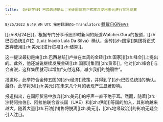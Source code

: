 ```yaml
---
title: 【秘翻在线】巴西总统确认：金砖国家将正式放弃使用美元进行贸易结算
---
```

`8/25/2023 6:49 AM UTC 秘密翻譯組G-Translators` [轉載自GNews](https://gnews.org/articles/1596226)

[[zh:8月24日]]，根据专门分享币圈即时新闻的频道Watcher.Guru的报道，[[zh:巴西总统]]卢拉（Luiz Inacio Lula Da Silva）确认，金砖[[zh:国家]]集团将正式放弃使用[[zh:美元]]进行贸易[[zh:结算]]。

这一提议最初是由[[zh:巴西总统]]卢拉在本周的金砖[[zh:国家]][[zh:峰会]]上提出的。此外，他还游说继续发展金砖[[zh:国家]]集团[[zh:货币]]。他对[[zh:峰会]]与会者说，这样集团就可以增加“支付选择，减少我们的脆弱性”。

报道称，此举符合金砖五国的[[zh:经济]]政策，并得到了[[zh:巴西总统]]的确认。最终，此举将对[[zh:美元]]在未来几个月的表现产生显著影响。

报道指出，在国际贸易中放弃[[zh:美元]]的呼声一直不绝于耳。然而，随着[[zh:沙特阿拉伯]]、阿拉伯联合酋长国（UAE）和[[zh:伊朗]]等国的加入，其影响越来越大。随着大量[[zh:石油]]销售将脱离[[zh:美元]]，[[zh:地缘政治]]的影响无疑会引人注目。
